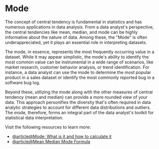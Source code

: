 # Mode

The concept of central tendency is fundamental in statistics and has numerous applications in data analysis. From a data analyst's perspective, the central tendencies like mean, median, and mode can be highly informative about the nature of data. Among these, the "Mode" is often underappreciated, yet it plays an essential role in interpreting datasets.

The mode, in essence, represents the most frequently occurring value in a dataset. While it may appear simplistic, the mode's ability to identify the most common value can be instrumental in a wide range of scenarios, like market research, customer behavior analysis, or trend identification. For instance, a data analyst can use the mode to determine the most popular product in a sales dataset or identify the most commonly reported bug in a software bug log.

Beyond these, utilizing the mode along with the other measures of central tendency (mean and median) can provide a more rounded view of your data. This approach personifies the diversity that's often required in data analytic strategies to account for different data distributions and outliers. The mode, therefore, forms an integral part of the data analyst's toolkit for statistical data interpretation.

Visit the following resources to learn more:

- [@article@Mode: What is it and how to calculate it](https://www.investopedia.com/terms/m/mode.asp)
- [@article@Mean Median Mode Formula](https://www.cuemath.com/mean-median-mode-formula/)